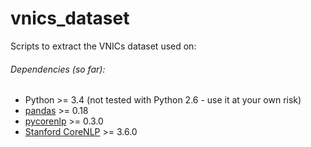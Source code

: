 # vnics_dataset

Scripts to extract the VNICs dataset used on:

###### Dependencies (so far):

* Python >= 3.4 (not tested with Python 2.6 - use it at your own risk)
* [pandas](http://pandas.pydata.org/) >= 0.18
* [pycorenlp](https://pypi.python.org/pypi/pycorenlp/) >= 0.3.0
* [Stanford CoreNLP](http://stanfordnlp.github.io/CoreNLP/) >= 3.6.0
